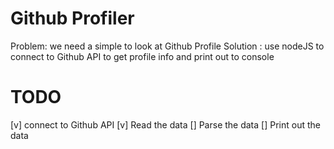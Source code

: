 # Github Profiler

Problem: we need a simple to look at Github Profile
Solution : use nodeJS to connect to Github API to get profile info and print out to console

# TODO
[v] connect to Github API 
[v] Read the data 
[] Parse the data
[] Print out the data  